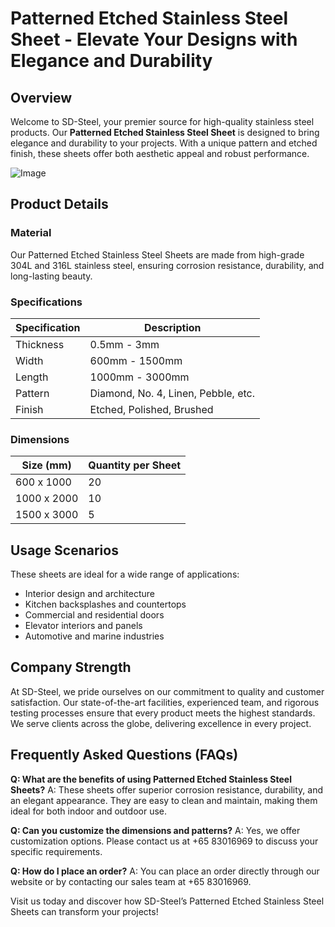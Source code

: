 # Patterned Etched Stainless Steel Sheet - Elevate Your Designs with Elegance and Durability

## Overview
Welcome to SD-Steel, your premier source for high-quality stainless steel products. Our **Patterned Etched Stainless Steel Sheet** is designed to bring elegance and durability to your projects. With a unique pattern and etched finish, these sheets offer both aesthetic appeal and robust performance.

![Image](https://github.com/user-attachments/assets/2567258e-e124-4816-932d-1809bd27ef0b)

## Product Details
### Material
Our Patterned Etched Stainless Steel Sheets are made from high-grade 304L and 316L stainless steel, ensuring corrosion resistance, durability, and long-lasting beauty.

### Specifications
| Specification   | Description                          |
|-----------------|--------------------------------------|
| Thickness       | 0.5mm - 3mm                          |
| Width           | 600mm - 1500mm                       |
| Length          | 1000mm - 3000mm                      |
| Pattern         | Diamond, No. 4, Linen, Pebble, etc.  |
| Finish          | Etched, Polished, Brushed            |

### Dimensions
| Size (mm)      | Quantity per Sheet  |
|----------------|---------------------|
| 600 x 1000     | 20                  |
| 1000 x 2000    | 10                  |
| 1500 x 3000    | 5                   |

## Usage Scenarios
These sheets are ideal for a wide range of applications:
- Interior design and architecture
- Kitchen backsplashes and countertops
- Commercial and residential doors
- Elevator interiors and panels
- Automotive and marine industries

## Company Strength
At SD-Steel, we pride ourselves on our commitment to quality and customer satisfaction. Our state-of-the-art facilities, experienced team, and rigorous testing processes ensure that every product meets the highest standards. We serve clients across the globe, delivering excellence in every project.

## Frequently Asked Questions (FAQs)
**Q: What are the benefits of using Patterned Etched Stainless Steel Sheets?**
A: These sheets offer superior corrosion resistance, durability, and an elegant appearance. They are easy to clean and maintain, making them ideal for both indoor and outdoor use.

**Q: Can you customize the dimensions and patterns?**
A: Yes, we offer customization options. Please contact us at +65 83016969 to discuss your specific requirements.

**Q: How do I place an order?**
A: You can place an order directly through our website or by contacting our sales team at +65 83016969.

Visit us today and discover how SD-Steel’s Patterned Etched Stainless Steel Sheets can transform your projects!
